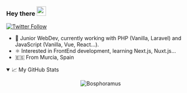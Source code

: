 ### Hey there <img src="https://media.giphy.com/media/hvRJCLFzcasrR4ia7z/giphy.gif" width="25px">

<p>
  <a href="https://twitter.com/Bosphoramus">
    <img alt="Twitter Follow" src="https://img.shields.io/twitter/follow/Bosphoramus?style=for-the-badge">
  </a>
</p>

- 🚀 Junior WebDev, currently working with PHP (Vanilla, Laravel)  and JavaScript (Vanilla, Vue, React...).
- ⚛ Interested in FrontEnd development, learning Next.js, Nuxt.js...
- 🇪🇸  From Murcia, Spain

<details open>
<summary>📈 My GitHub Stats</summary>
<p align="center"> <img src="https://github-readme-stats.vercel.app/api?username=Bosphoramus&show_icons=true&theme=gotham" alt="Bosphoramus" />
</details>
